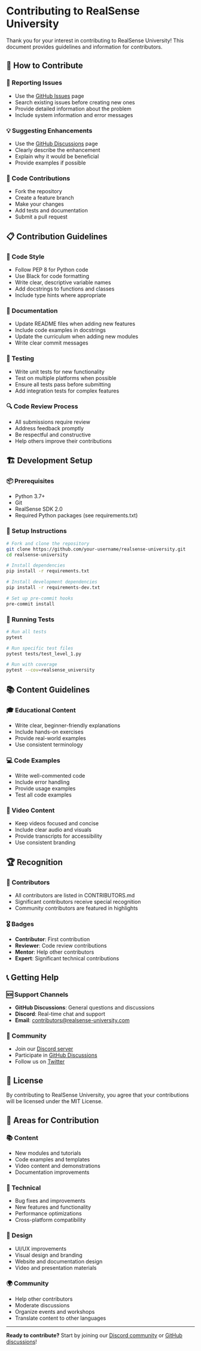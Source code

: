 # Contributing to RealSense University

Thank you for your interest in contributing to RealSense University! This document provides guidelines and information for contributors.

## 🤝 How to Contribute

### 🐛 Reporting Issues
- Use the [GitHub Issues](https://github.com/your-org/realsense-university/issues) page
- Search existing issues before creating new ones
- Provide detailed information about the problem
- Include system information and error messages

### 💡 Suggesting Enhancements
- Use the [GitHub Discussions](https://github.com/your-org/realsense-university/discussions) page
- Clearly describe the enhancement
- Explain why it would be beneficial
- Provide examples if possible

### 🔧 Code Contributions
- Fork the repository
- Create a feature branch
- Make your changes
- Add tests and documentation
- Submit a pull request

## 📋 Contribution Guidelines

### 🎯 Code Style
- Follow PEP 8 for Python code
- Use Black for code formatting
- Write clear, descriptive variable names
- Add docstrings to functions and classes
- Include type hints where appropriate

### 📝 Documentation
- Update README files when adding new features
- Include code examples in docstrings
- Update the curriculum when adding new modules
- Write clear commit messages

### 🧪 Testing
- Write unit tests for new functionality
- Test on multiple platforms when possible
- Ensure all tests pass before submitting
- Add integration tests for complex features

### 🔍 Code Review Process
- All submissions require review
- Address feedback promptly
- Be respectful and constructive
- Help others improve their contributions

## 🏗️ Development Setup

### 📦 Prerequisites
- Python 3.7+
- Git
- RealSense SDK 2.0
- Required Python packages (see requirements.txt)

### 🚀 Setup Instructions
```bash
# Fork and clone the repository
git clone https://github.com/your-username/realsense-university.git
cd realsense-university

# Install dependencies
pip install -r requirements.txt

# Install development dependencies
pip install -r requirements-dev.txt

# Set up pre-commit hooks
pre-commit install
```

### 🧪 Running Tests
```bash
# Run all tests
pytest

# Run specific test files
pytest tests/test_level_1.py

# Run with coverage
pytest --cov=realsense_university
```

## 📚 Content Guidelines

### 🎓 Educational Content
- Write clear, beginner-friendly explanations
- Include hands-on exercises
- Provide real-world examples
- Use consistent terminology

### 💻 Code Examples
- Write well-commented code
- Include error handling
- Provide usage examples
- Test all code examples

### 🎥 Video Content
- Keep videos focused and concise
- Include clear audio and visuals
- Provide transcripts for accessibility
- Use consistent branding

## 🏆 Recognition

### 🌟 Contributors
- All contributors are listed in CONTRIBUTORS.md
- Significant contributors receive special recognition
- Community contributors are featured in highlights

### 🎖️ Badges
- **Contributor**: First contribution
- **Reviewer**: Code review contributions
- **Mentor**: Help other contributors
- **Expert**: Significant technical contributions

## 📞 Getting Help

### 🆘 Support Channels
- **GitHub Discussions**: General questions and discussions
- **Discord**: Real-time chat and support
- **Email**: contributors@realsense-university.com

### 👥 Community
- Join our [Discord server](https://discord.gg/realsense-university)
- Participate in [GitHub Discussions](https://github.com/your-org/realsense-university/discussions)
- Follow us on [Twitter](https://twitter.com/RealSenseUni)

## 📄 License

By contributing to RealSense University, you agree that your contributions will be licensed under the MIT License.

## 🎯 Areas for Contribution

### 📚 Content
- New modules and tutorials
- Code examples and templates
- Video content and demonstrations
- Documentation improvements

### 🔧 Technical
- Bug fixes and improvements
- New features and functionality
- Performance optimizations
- Cross-platform compatibility

### 🎨 Design
- UI/UX improvements
- Visual design and branding
- Website and documentation design
- Video and presentation materials

### 🌍 Community
- Help other contributors
- Moderate discussions
- Organize events and workshops
- Translate content to other languages

---

**Ready to contribute?** Start by joining our [Discord community](https://discord.gg/realsense-university) or [GitHub discussions](https://github.com/your-org/realsense-university/discussions)!
